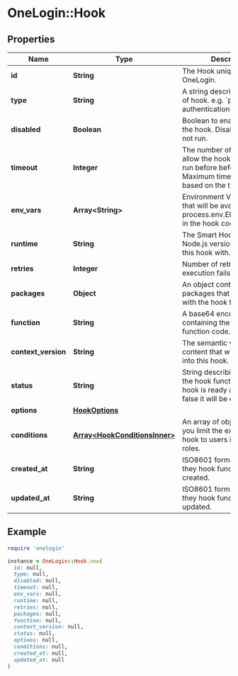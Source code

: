 # OneLogin::Hook

## Properties

| Name | Type | Description | Notes |
| ---- | ---- | ----------- | ----- |
| **id** | **String** | The Hook unique ID in OneLogin. | [optional] |
| **type** | **String** | A string describing the type of hook. e.g. &#x60;pre-authentication&#x60; |  |
| **disabled** | **Boolean** | Boolean to enable or disable the hook. Disabled hooks will not run. | [default to true] |
| **timeout** | **Integer** | The number of seconds to allow the hook function to run before before timing out. Maximum timeout varies based on the type of hook. | [default to 1] |
| **env_vars** | **Array&lt;String&gt;** | Environment Variable objects that will be available via process.env.ENV_VAR_NAME in the hook code. |  |
| **runtime** | **String** | The Smart Hooks supported Node.js version to execute this hook with. |  |
| **retries** | **Integer** | Number of retries if execution fails. | [default to 0] |
| **packages** | **Object** | An object containing NPM packages that are bundled with the hook function. |  |
| **function** | **String** | A base64 encoded string containing the javascript function code. |  |
| **context_version** | **String** | The semantic version of the content that will be injected into this hook. | [optional] |
| **status** | **String** | String describing the state of the hook function. When a hook is ready and disabled is false it will be executed. | [optional] |
| **options** | [**HookOptions**](HookOptions.md) |  | [optional] |
| **conditions** | [**Array&lt;HookConditionsInner&gt;**](HookConditionsInner.md) | An array of objects that let you limit the execution of a hook to users in specific roles. | [optional] |
| **created_at** | **String** | ISO8601 format date that they hook function was created. | [optional] |
| **updated_at** | **String** | ISO8601 format date that they hook function was last updated. | [optional] |

## Example

```ruby
require 'onelogin'

instance = OneLogin::Hook.new(
  id: null,
  type: null,
  disabled: null,
  timeout: null,
  env_vars: null,
  runtime: null,
  retries: null,
  packages: null,
  function: null,
  context_version: null,
  status: null,
  options: null,
  conditions: null,
  created_at: null,
  updated_at: null
)
```


